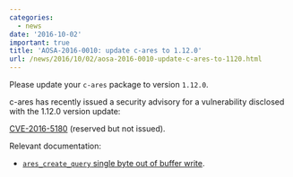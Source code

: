 ```yaml
---
categories:
  - news
date: '2016-10-02'
important: true
title: 'AOSA-2016-0010: update c-ares to 1.12.0'
url: /news/2016/10/02/aosa-2016-0010-update-c-ares-to-1120.html
---
```



Please update your `c-ares` package to version `1.12.0`.

c-ares has recently issued a security advisory for a vulnerability disclosed with the 1.12.0 version update:

[CVE-2016-5180](https://web.nvd.nist.gov/view/vuln/detail?vulnId=CVE-2016-5180) (reserved but not issued).

Relevant documentation:

- [`ares_create_query` single byte out of buffer write](https://c-ares.haxx.se/adv_20160929.html).